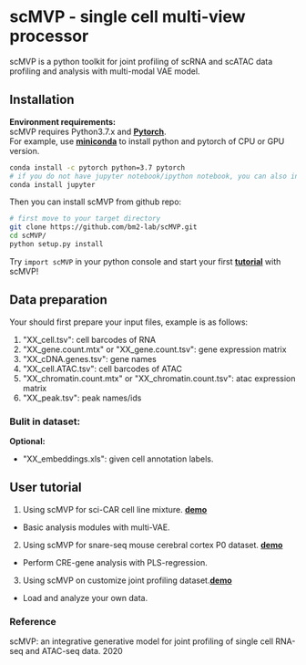 # scMVP - single cell multi-view processor

scMVP is a python toolkit for joint profiling of scRNA and scATAC data profiling and analysis
with multi-modal VAE model.

## Installation
**Environment requirements:**<br>
scMVP requires Python3.7.x and [**Pytorch**](http://pytorch.org).<br>
For example, use [**miniconda**](https://conda.io/miniconda.html) to install python and pytorch of CPU or GPU version.
```Bash
conda install -c pytorch python=3.7 pytorch
# if you do not have jupyter notebook/ipython notebook, you can also install by conda
conda install jupyter
```

Then you can install scMVP from github repo:<br>
```Bash
# first move to your target directory
git clone https://github.com/bm2-lab/scMVP.git
cd scMVP/
python setup.py install
```

Try ```import scMVP``` in your python console and start your first [**tutorial**](demos/scMVP_tutorial.ipynb) with scMVP!

## Data preparation
Your should first prepare your input files, example is as follows:

1. "XX_cell.tsv": cell barcodes of RNA <br>
2. "XX_gene.count.mtx" or  "XX_gene.count.tsv": gene expression matrix <br>
3. "XX_cDNA.genes.tsv": gene names <br>
4. "XX_cell.ATAC.tsv": cell barcodes of ATAC <br>
5. "XX_chromatin.count.mtx" or  "XX_chromatin.count.tsv": atac expression matrix  <br>
6. "XX_peak.tsv": peak names/ids <br>

### Bulit in dataset:


**Optional:**<br>
-  "XX_embeddings.xls": given cell annotation labels. <br>

## User tutorial

1. Using scMVP for sci-CAR cell line mixture. [**demo**](demos/scMVP_tutorial.ipynb)
- Basic analysis modules with multi-VAE.

2. Using scMVP for snare-seq mouse cerebral cortex P0 dataset. [**demo**](demos/scMVP_regress_tutorial.ipynb)
- Perform CRE-gene analysis with PLS-regression.

3. Using scMVP on customize joint profiling dataset.[**demo**](demos/scMVP_dataloader.ipynb)
- Load and analyze your own data.


### Reference
scMVP: an integrative generative model for joint profiling of single cell RNA-seq and ATAC-seq data. 2020

